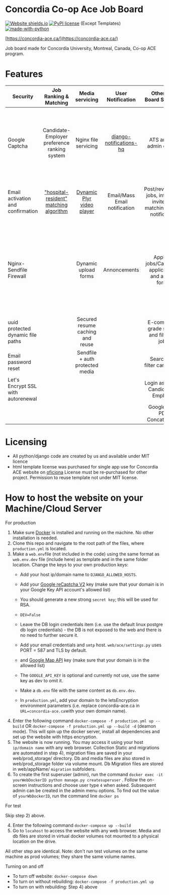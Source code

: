 # Concordia Co-op Ace Job Board
[![Website shields.io](https://img.shields.io/website-up-down-green-red/http/shields.io.svg)](http://aceconcordia.ca)
[![PyPI license](https://img.shields.io/pypi/l/ansicolortags.svg)](https://pypi.python.org/pypi/ansicolortags/) (Except Templates) [![made-with-python](https://img.shields.io/badge/Made%20with-Python-1f425f.svg)](https://www.python.org/)

[https://concordia-ace.ca/](https://concordia-ace.ca/)

Job board made for Concordia University, Montreal, Canada, Co-op ACE program. 
# Features

| Security        | Job Ranking & Matching          | Media servicing  | User Notification  | Other Job Board Services  | Data  | CI/CD  |
| ------------- |:-------------:| :-----:|:-----:| :-----:|-----:|-----:|
| Google Captcha      | Candidate-Employer preference ranking system| Nginx file servicing | [django-notifications-hq](https://pypi.org/project/django-notifications-hq/) | ATS and full admin control | Postgres Db docker service| Prod Ready easy Docker-Compose setup and dedicated test docker-compose setup
| Email activation and confirmation |  ["hospital-resident" matching algorithm](https://pypi.org/project/matching/)      |   [Dynamic Plyr video player](https://github.com/sampotts/plyr)  | Email/Mass Email notification| Post/review/edit jobs, interview invite, job matching, email notification | Persistent db mount | Persistent Volumes and storage mount, django migrations
| Nginx-Sendfile Firewall |  |   Dynamic upload forms | Annoncements | Apply to jobs/Cache old applications and autofill forms | | Separated test media and test db volumes with 99% coding sharing between prod and test docker-compose setups
| uuid protected dynamic file paths |  |    Secured resume caching and reuse| | E-commerce grade search and filter for jobs
| Email password reset |  | Sendfile + auth protected media| | Search and filter candidates 
| Let's Encrypt SSL with autorenewal | |  | | Login as Admin, Candidate or Employer
| | |  | | Google Map,  PDF Concatination
# Licensing
- All python/django code are created by us and available under MIT licence
- html template license was purchased for single app use for Concordia ACE website on [oficiona](https://themeforest.net/item/oficiona-job-board-html-template/23042674?gclid=CjwKCAjw8J32BRBCEiwApQEKgbP9mgS7W95LgCMymKU4waaAczkaKAq180Rv_QEZPPBjtvQkdnVa2BoCR-sQAvD_BwE) License must be re-purchased for other project. Permission to reuse template not under MIT license. 

# How to host the website on your Machine/Cloud Server
For production
1) Make sure [Docker](https://www.docker.com/) is installed and running on the machine. No other installation is needed. 
2) Clone this repo and navigate to the root path of the files, where `production.yml` is located.
3) Make a `web.env`file (not included in the code) using the same format as `web.env.dev` file (include here) as template and in the same folder location. Change the keys to your own production keys:
    - Add your host ip/domain name to `DJANGO_ALLOWED_HOSTS`. 
    - Add your [Google reCaptcha V2](https://www.google.com/recaptcha/intro/v3.html) key (make sure that your domain is in your Google Key API account's allowed list) 
    - You should generate a new strong `secret key`; this will be used for RSA.
    - `DEV=False`
    - Leave the DB login credentials item (i.e. use the default linux postgre db login credentials) - the DB is not exposed to the web and there is no need to further secure it. 
    - Add your email credentials and `smtp` host. `web/ace/settings.py` uses PORT = 587 and TLS by default.
    - and [Google Map API](https://cloud.google.com/maps-platform/) key (make sure that your domain is in the allowed list)
    - The `GOOGLE_API_KEY` is optional and currently not use, use the same key as dev to omit it.  

    - Make a `db.env` file with the same content as `db.env.dev`. 
    - In `production.yml`, add your domain to the letsEncryption environment parameters (i.e. replace concordia-ace.ca in `URL=concordia-ace.ca`with your own domain name). 
4) Enter the following command `docker-compose -f production.yml up --build` OR `docker-compose -f production.yml up --build -d` (deamon mode). This will spin up the docker server, install all dependencies and set up the website with https encryption.  
5) The website is now running. You may access it using your host `ip/domain name` with any web browser. Collection Static and migrations are automated in step 4), migration files are saved in your web/prod_storage/ directory. Db and media files are also stored in web/prod_storage folder via volume mount. Db Migration files are stored in web/appName/ `migration` subfolders.
6) To create the first superuser (admin), run the command `docker exec -it yourWebDockerID python manage.py createsuperuser` . Follow the on-screen instructions and choose user type `4` when asked. Subsequent admin can be created in the admin menu options. To find out the value of `yourWbDockerID`, run the command line `docker ps`

For test

  Skip step 2) above. 

  4) Enter the following command `docker-compose up --build`
  5) Go to `locahost` to access the website with any web browser. Media and db files are stored in virtual docker volumes not mounted to a physical location on the drive. 

  All other step are identical. Note: don't run test volumes on the same machine as prod volumes; they share the same volume names.

Turning on and off

- To turn off website: `docker-compose down`
- To turn on without rebuilding: `docker-compose -f production.yml up`
- To turn on with rebuilding: Step 4) above
